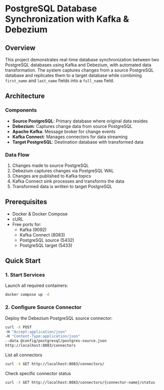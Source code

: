 # PostgreSQL Database Synchronization with Kafka & Debezium

## Overview
This project demonstrates real-time database synchronization between two PostgreSQL databases using Kafka and Debezium, with automated data transformation. The system captures changes from a source PostgreSQL database and replicates them to a target database while combining `first_name` and `last_name` fields into a `full_name` field.

## Architecture

### Components
- **Source PostgreSQL**: Primary database where original data resides
- **Debezium**: Captures change data from source PostgreSQL
- **Apache Kafka**: Message broker for change events
- **Kafka Connect**: Manages connectors for data streaming
- **Target PostgreSQL**: Destination database with transformed data

### Data Flow
1. Changes made to source PostgreSQL
2. Debezium captures changes via PostgreSQL WAL
3. Changes are published to Kafka topics
4. Kafka Connect sink processes and transforms the data
5. Transformed data is written to target PostgreSQL

## Prerequisites
- Docker & Docker Compose
- cURL
- Free ports for:
  - Kafka (9092)
  - Kafka Connect (8083)
  - PostgreSQL source (5432)
  - PostgreSQL target (5433)

## Quick Start

### 1. Start Services
Launch all required containers:
```bash
docker compose up -d
```

### 2. Configure Source Connector
Deploy the Debezium PostgreSQL source connector:
```bash
curl -X POST
-H "Accept:application/json"
-H "Content-Type:application/json"
--data @config/postgresql/postgres-source.json
http://localhost:8083/connectors
```

List all connectors
```bash
curl -X GET http://localhost:8083/connectors/
```
Check specific connector status
```bash
curl -X GET http://localhost:8083/connectors/{connector-name}/status
```